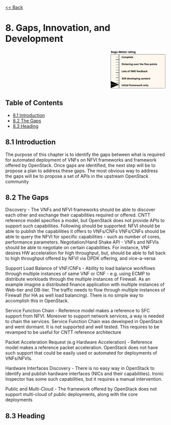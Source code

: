 [<< Back](../../openstack)

# 8. Gaps, Innovation, and Development
<p align="right"><img src="../figures/bogo_ifo.png" alt="scope" title="Scope" width="35%"/></p>

## Table of Contents
* [8.1 Introduction](#8.1)
* [8.2 The Gaps](#8.2)
* [8.3 Heading](#8.3)

<a name="8.1"></a>
## 8.1 Introduction
The purpose of this chapter is to identify the gaps between what is required for automated deployment of VNFs on NFVI frameworks and framework offered by OpenStack. 
Once gaps are identified, the next step will be to propose a plan to address these gaps. 
The most obvious way to address the gaps will be to propose a set of APIs in the upstream OpenStack community

<a name="8.2"></a>
## 8.2 The Gaps
Discovery  - The VNFs and NFVI frameworks should be able to discover each other and exchange their capabilities required or offered. CNTT reference model specifies a model, but OpenStack does not provide APIs to support such capabilities. Following should be supported: 
NFVI should be able to publish the capabilities it offers to VNFs/CNFs
VNFs/CNFs should be able to query the NFVI for specific capabilities - such as number of cores, performance parameters.
Negotiation/Hand Shake API - VNFs and NFVIs should be able to negotiate on certain capabilities. For instance, VNF desires HW acceleration for high throughput, but, should be able to fall back to high throughput offered by NFVI via DPDK offering, and vice-a-versa

Support Load Balance of VNF/CNFs - Ability to load balance workflows through multiple instances of same VNF or CNF - e.g. using ECMP to distribute workloads through the multiple instances of Firewall. As an example imagine a distributed finance application with multiple instances of Web-tier and DB-tier. The traffic needs to flow through multiple instances of Firewall (for HA as well load balancing). There is no simple way to accomplish this in OpenStack. 

Service Function Chain - Reference model  makes a reference to SFC support from NFVI. Moreover to support network services, a way is needed to chain the services. Service Function Chain was developed in OpenStack and went dormant. It is not supported and well tested. This requires to be revamped to be useful for CNTT reference architecture

Packet Acceleration Request (e.g Hardware Acceleration) - Reference model makes a reference packet acceleration. OpenStack does not have such support that could be easily used or automated for deployments of VNFs/NFVIs. 

Hardware Interfaces Discovery  - There is no easy way in OpenStack to identify and publish hardware interfaces (NICs and their capabilities). Ironic Inspector has some such capabilities, but it requires a manual intervention.

Public and Multi-Cloud  - The framework offered by OpenStack does not support multi-cloud of public deployments, along with the core deployments



<a name="8.3"></a>
## 8.3 Heading
